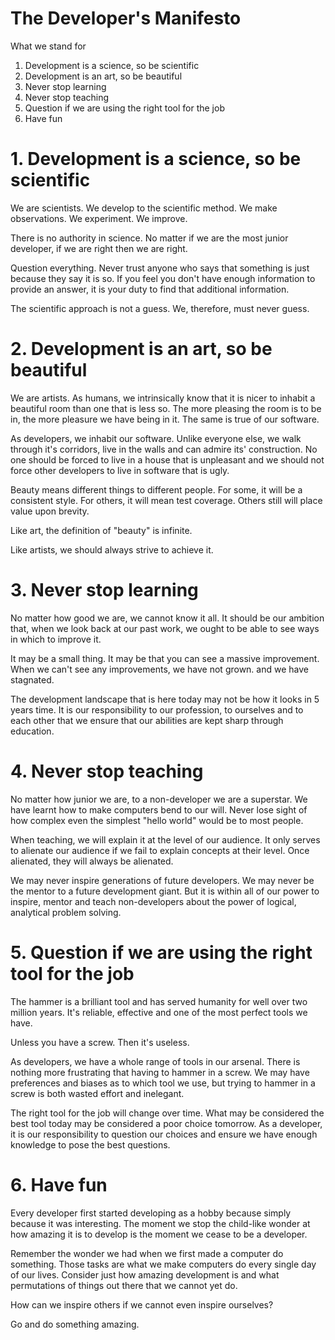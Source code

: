 # The Developer's Manifesto

What we stand for

 1. Development is a science, so be scientific
 2. Development is an art, so be beautiful
 3. Never stop learning
 4. Never stop teaching
 5. Question if we are using the right tool for the job
 6. Have fun
 
# 1. Development is a science, so be scientific

We are scientists. We develop to the scientific method. We make
observations. We experiment. We improve.

There is no authority in science. No matter if we are the most junior 
developer, if we are right then we are right.

Question everything. Never trust anyone who says that something is just
because they say it is so. If you feel you don't have enough information 
to provide an answer, it is your duty to find that additional 
information.

The scientific approach is not a guess. We, therefore, must never
guess.

# 2. Development is an art, so be beautiful

We are artists. As humans, we intrinsically know that it is nicer to
inhabit a beautiful room than one that is less so. The more pleasing the
room is to be in, the more pleasure we have being in it. The same is 
true of our software.

As developers, we inhabit our software. Unlike everyone else, we walk
through it's corridors, live in the walls and can admire its' 
construction. No one should be forced to live in a house that is
unpleasant and we should not force other developers to live in software
that is ugly.

Beauty means different things to different people. For some, it will be
a consistent style. For others, it will mean test coverage. Others still
will place value upon brevity.

Like art, the definition of "beauty" is infinite.

Like artists, we should always strive to achieve it.

# 3. Never stop learning

No matter how good we are, we cannot know it all. It should be our
ambition that, when we look back at our past work, we ought to be able
to see ways in which to improve it.

It may be a small thing. It may be that you can see a massive
improvement. When we can't see any improvements, we have not grown. and 
we have stagnated.

The development landscape that is here today may not be how it looks in
5 years time. It is our responsibility to our profession, to ourselves
and to each other that we ensure that our abilities are kept sharp
through education.

# 4. Never stop teaching

No matter how junior we are, to a non-developer we are a superstar. We
have learnt how to make computers bend to our will. Never lose sight of
how complex even the simplest "hello world" would be to most people.

When teaching, we will explain it at the level of our audience. It only
serves to alienate our audience if we fail to explain concepts at their
level. Once alienated, they will always be alienated.

We may never inspire generations of future developers. We may never be
the mentor to a future development giant. But it is within all of our
power to inspire, mentor and teach non-developers about the power of
logical, analytical problem solving.

# 5. Question if we are using the right tool for the job

The hammer is a brilliant tool and has served humanity for well over
two million years. It's reliable, effective and one of the most perfect 
tools we have.

Unless you have a screw. Then it's useless.

As developers, we have a whole range of tools in our arsenal. There is
nothing more frustrating that having to hammer in a screw. We may have
preferences and biases as to which tool we use, but trying to hammer in
a screw is both wasted effort and inelegant.

The right tool for the job will change over time. What may be considered
the best tool today may be considered a poor choice tomorrow. As a
developer, it is our responsibility to question our choices and ensure
we have enough knowledge to pose the best questions. 

# 6. Have fun

Every developer first started developing as a hobby because simply
because it was interesting. The moment we stop the child-like wonder at 
how amazing it is to develop is the moment we cease to be a developer.

Remember the wonder we had when we first made a computer do something.
Those tasks are what we make computers do every single day of our lives.
Consider just how amazing development is and what permutations of things
out there that we cannot yet do.

How can we inspire others if we cannot even inspire ourselves?

Go and do something amazing.